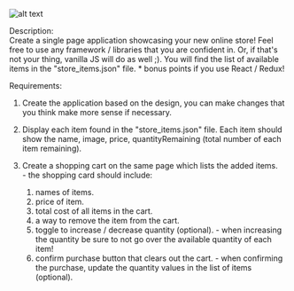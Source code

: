 ![alt text](https://github.com/polymer940c/fruits-shop-react/blob/master/assets/pictures/demo.gif "Logo Title Text 1")  

Description:  
  Create a single page application showcasing your new online store! Feel free to use any framework / libraries
  that you are confident in. Or, if that's not your thing, vanilla JS will do as well ;). You will find the list
  of available items in the "store_items.json" file.
    * bonus points if you use React / Redux!  

Requirements:  
  1. Create the application based on the design, you can make changes that you think make more sense if necessary.  

  2. Display each item found in the "store_items.json" file. Each item should show the name, image, price,
    quantityRemaining (total number of each item remaining).  

  3. Create a shopping cart on the same page which lists the added items.  
    - the shopping card should include:
        1. names of items.
        2. price of item.
        3. total cost of all items in the cart.
        3. a way to remove the item from the cart.
        4. toggle to increase / decrease quantity (optional).
          - when increasing the quantity be sure to not go over the available quantity of each item!
        5. confirm purchase button that clears out the cart.
          - when confirming the purchase, update the quantity values in the list of items (optional).
